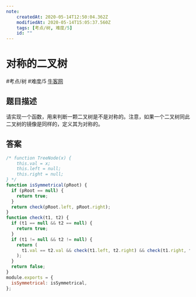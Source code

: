```yaml
---
note:
    createdAt: 2020-05-14T12:50:04.362Z
    modifiedAt: 2020-05-14T15:05:37.560Z
    tags: [考点/树, 难度/5]
    id: ""
---
```

# 对称的二叉树
#考点/树 #难度/5  [牛客网](https://www.nowcoder.com/practice/ff05d44dfdb04e1d83bdbdab320efbcb?tpId=13&tqId=11211&tPage=4&rp=4&ru=/ta/coding-interviews&qru=/ta/coding-interviews/question-ranking)
<!-- @crossnote.comment "id":"b14ca63d-fd4e-4987-92d5-993e180ee2d1" -->  
## 题目描述
请实现一个函数，用来判断一颗二叉树是不是对称的。注意，如果一个二叉树同此二叉树的镜像是同样的，定义其为对称的。

## 答案

```javascript
/* function TreeNode(x) {
    this.val = x;
    this.left = null;
    this.right = null;
} */
function isSymmetrical(pRoot) {
  if (pRoot == null) {
    return true;
  }
  return check(pRoot.left, pRoot.right);
}
function check(t1, t2) {
  if (t1 == null && t2 == null) {
    return true;
  }
  if (t1 != null && t2 != null) {
    return (
      t1.val == t2.val && check(t1.left, t2.right) && check(t1.right, t2.left)
    );
  }
  return false;
}
module.exports = {
  isSymmetrical: isSymmetrical,
};
```

